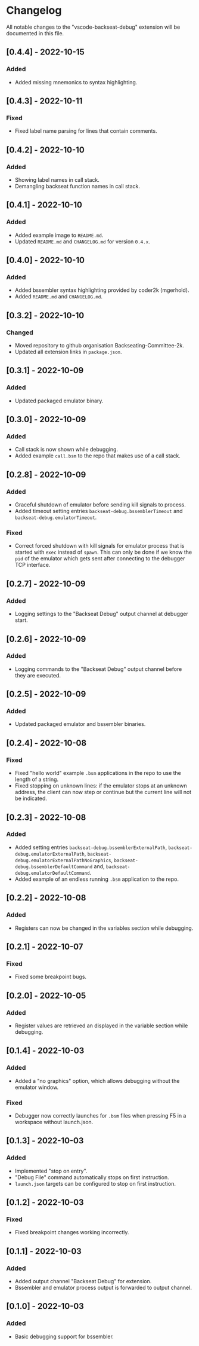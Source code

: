 # Changelog

All notable changes to the "vscode-backseat-debug" extension will be documented in this file.

## [0.4.4] - 2022-10-15

### Added

* Added missing mnemonics to syntax highlighting.

## [0.4.3] - 2022-10-11

### Fixed

* Fixed label name parsing for lines that contain comments.

## [0.4.2] - 2022-10-10

### Added

* Showing label names in call stack.
* Demangling backseat function names in call stack.

## [0.4.1] - 2022-10-10

### Added

* Added example image to `README.md`.
* Updated `README.md` and `CHANGELOG.md` for version `0.4.x`.

## [0.4.0] - 2022-10-10

### Added

* Added bssembler syntax highlighting provided by coder2k (mgerhold).
* Added `README.md` and `CHANGELOG.md`.

## [0.3.2] - 2022-10-10

### Changed

* Moved repository to github organisation Backseating-Committee-2k.
* Updated all extension links in `package.json`.

## [0.3.1] - 2022-10-09

### Added

* Updated packaged emulator binary.

## [0.3.0] - 2022-10-09

### Added

* Call stack is now shown while debugging.
* Added example `call.bsm` to the repo that makes use of a call stack.

## [0.2.8] - 2022-10-09

### Added

* Graceful shutdown of emulator before sending kill signals to process.
* Added timeout setting entries `backseat-debug.bssemblerTimeout` and `backseat-debug.emulatorTimeout`.

### Fixed

* Correct forced shutdown with kill signals for emulator process that is started with `exec` instead of `spawn`. This can only be done if we know the `pid` of the emulator which gets sent after connecting to the debugger TCP interface.

## [0.2.7] - 2022-10-09

### Added

* Logging settings to the "Backseat Debug" output channel at debugger start.

## [0.2.6] - 2022-10-09

### Added

* Logging commands to the "Backseat Debug" output channel before they are executed.

## [0.2.5] - 2022-10-09

### Added

* Updated packaged emulator and bssembler binaries.

## [0.2.4] - 2022-10-08

### Fixed

* Fixed "hello world" example `.bsm` applications in the repo to use the length of a string.
* Fixed stopping on unknown lines: if the emulator stops at an unknown address, the client can now step or continue but the current line will not be indicated.

## [0.2.3] - 2022-10-08

### Added

* Added setting entries `backseat-debug.bssemblerExternalPath`, `backseat-debug.emulatorExternalPath`, `backseat-debug.emulatorExternalPathNoGraphics`, `backseat-debug.bssemblerDefaultCommand` and, `backseat-debug.emulatorDefaultCommand`.
* Added example of an endless running `.bsm` application to the repo.

## [0.2.2] - 2022-10-08

### Added

* Registers can now be changed in the variables section while debugging.

## [0.2.1] - 2022-10-07

### Fixed

* Fixed some breakpoint bugs.

## [0.2.0] - 2022-10-05

### Added

* Register values are retrieved an displayed in the variable section while debugging.

## [0.1.4] - 2022-10-03

### Added

* Added a "no graphics" option, which allows debugging without the emulator window.

### Fixed

* Debugger now correctly launches for `.bsm` files when pressing F5 in a workspace without launch.json.

## [0.1.3] - 2022-10-03

### Added

* Implemented "stop on entry".
* "Debug File" command automatically stops on first instruction.
* `launch.json` targets can be configured to stop on first instruction.

## [0.1.2] - 2022-10-03

### Fixed

* Fixed breakpoint changes working incorrectly.

## [0.1.1] - 2022-10-03

### Added

* Added output channel "Backseat Debug" for extension.
* Bssembler and emulator process output is forwarded to output channel.

## [0.1.0] - 2022-10-03

### Added

* Basic debugging support for bssembler.
